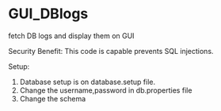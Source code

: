 # GUI_DBlogs
fetch DB logs and display them on GUI

Security Benefit:
This code is capable prevents SQL injections.

Setup:
1. Database setup is on database.setup file.
2. Change the username,password in db.properties file
3. Change the schema
